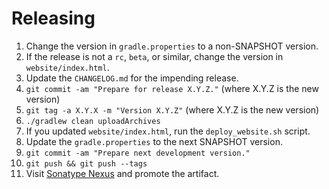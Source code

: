 Releasing
========

 1. Change the version in `gradle.properties` to a non-SNAPSHOT version.
 1. If the release is not a `rc`, `beta`, or similar, change the version in `website/index.html`.
 2. Update the `CHANGELOG.md` for the impending release.
 4. `git commit -am "Prepare for release X.Y.Z."` (where X.Y.Z is the new version)
 5. `git tag -a X.Y.X -m "Version X.Y.Z"` (where X.Y.Z is the new version)
 6. `./gradlew clean uploadArchives`
 1. If you updated `website/index.html`, run the `deploy_website.sh` script.
 7. Update the `gradle.properties` to the next SNAPSHOT version.
 8. `git commit -am "Prepare next development version."`
 9. `git push && git push --tags`
 10. Visit [Sonatype Nexus](https://oss.sonatype.org/) and promote the artifact.